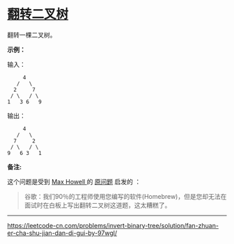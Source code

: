 # [翻转二叉树](https://leetcode-cn.com/problems/invert-binary-tree/)

 翻转一棵二叉树。 

**示例：**

输入：

```
     4
   /   \
  2     7
 / \   / \
1   3 6   9
```

 输出： 

```
     4
   /   \
  7     2
 / \   / \
9   6 3   1
```

 **备注:**

这个问题是受到 [Max Howell ](https://twitter.com/mxcl)的 [原问题](https://twitter.com/mxcl/status/608682016205344768) 启发的 ： 

>  谷歌：我们90％的工程师使用您编写的软件(Homebrew)，但是您却无法在面试时在白板上写出翻转二叉树这道题，这太糟糕了。 

---

 https://leetcode-cn.com/problems/invert-binary-tree/solution/fan-zhuan-er-cha-shu-jian-dan-di-gui-by-97wgl/ 